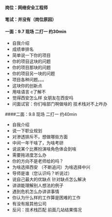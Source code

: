 #### 岗位：网络安全工程师

#### 笔试：并没有（岗位原因）

#### 一面：9.7 现场 二打一 约30min

- 自我介绍
- 成绩单排名
- 简单说一下你的项目
- 你的项目这块的问题
- 你的项目那块的问题
- 你的项目另一块的问题
- 项目各种问题。。。
- 这块你的创新点
- 用啥语言 c了解不
- 觉得西安怎么样 女朋友在西安吗
- 问面试官：你们啥部门啊做啥的 技术栈对不上咋办  

####二面：9.8 现场 二打一 约40min

- 自我介绍
- 说一下职业规划
- 对渗透排斥不，想做哪些方面
- 中间一年干啥了，为啥考研
- 说说某个比赛扮演啥角色体会到啥
- 需要拖进度怎么办
- 你的方向不是老师给的吗？
- 为啥选择西安 （不断追问）为啥选择中兴
- 导师是谁（您认识吗？听说过）
- 说自己最大的优缺点 针对缺点怎么解决
- 讲讲能理解别人想法的例子
- 遇到危机怎么办讲讲事情
- 你认为什么样的工作算是困难的工作
- 有没有报其他公司 
- 反问：技术栈匹配 前面几站结果情况
